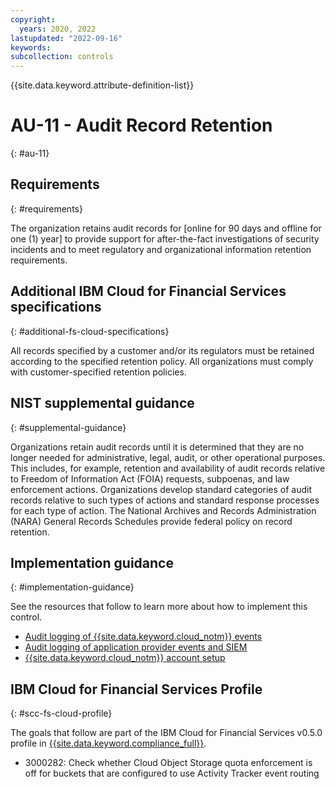 ```yaml
---
copyright:
  years: 2020, 2022
lastupdated: "2022-09-16"
keywords: 
subcollection: controls
---
```


{{site.data.keyword.attribute-definition-list}}

# AU-11 - Audit Record Retention
{: #au-11}

## Requirements
{: #requirements}

The organization retains audit records for [online for 90 days and offline for one (1) year] to provide support for after-the-fact investigations of security incidents and to meet regulatory and organizational information retention requirements.

## Additional IBM Cloud for Financial Services specifications
{: #additional-fs-cloud-specifications}

All records specified by a customer and/or its regulators must be retained according to the specified retention policy.  All organizations must comply with customer-specified retention policies.

## NIST supplemental guidance
{: #supplemental-guidance}

Organizations retain audit records until it is determined that they are no longer needed for administrative, legal, audit, or other operational purposes. This includes, for example, retention and availability of audit records relative to Freedom of Information Act (FOIA) requests, subpoenas, and law enforcement actions. Organizations develop standard categories of audit records relative to such types of actions and standard response processes for each type of action. The National Archives and Records Administration (NARA) General Records Schedules provide federal policy on record retention.


## Implementation guidance
{: #implementation-guidance}

See the resources that follow to learn more about how to implement this control.

- [Audit logging of {{site.data.keyword.cloud_notm}} events](/docs/framework-financial-services?topic=framework-financial-services-shared-logging-audit)
- [Audit logging of application provider events and SIEM](/docs/framework-financial-services?topic=framework-financial-services-shared-logging-audit-provider)
- [{{site.data.keyword.cloud_notm}} account setup](/docs/framework-financial-services?topic=framework-financial-services-shared-account-setup)

## IBM Cloud for Financial Services Profile
{: #scc-fs-cloud-profile}

The goals that follow are part of the IBM Cloud for Financial Services v0.5.0 profile in [{{site.data.keyword.compliance_full}}](/docs/security-compliance?topic=security-compliance-getting-started).

- 3000282: Check whether Cloud Object Storage quota enforcement is off for buckets that are configured to use Activity Tracker event routing
